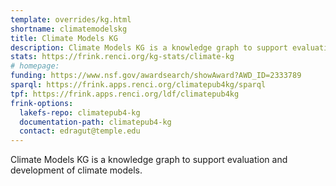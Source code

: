 ```yaml
---
template: overrides/kg.html
shortname: climatemodelskg
title: Climate Models KG
description: Climate Models KG is a knowledge graph to support evaluation and development of climate models.
stats: https://frink.renci.org/kg-stats/climate-kg
# homepage: 
funding: https://www.nsf.gov/awardsearch/showAward?AWD_ID=2333789
sparql: https://frink.apps.renci.org/climatepub4kg/sparql
tpf: https://frink.apps.renci.org/ldf/climatepub4kg
frink-options:
  lakefs-repo: climatepub4-kg
  documentation-path: climatepub4-kg
  contact: edragut@temple.edu
---
```

Climate Models KG is a knowledge graph to support evaluation and development of climate models.

